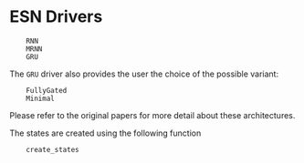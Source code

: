 # ESN Drivers
```@docs
    RNN
    MRNN
    GRU
```
The ```GRU``` driver also provides the user the choice of the possible variant:
```@docs
    FullyGated
    Minimal
```
Please refer to the original papers for more detail about these architectures.

The states are created using the following function
```@docs
    create_states
```
